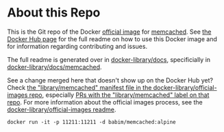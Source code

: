 # About this Repo

This is the Git repo of the Docker [official image](https://docs.docker.com/docker-hub/official_repos/) for [memcached](https://registry.hub.docker.com/_/memcached/). See [the Docker Hub page](https://registry.hub.docker.com/_/memcached/) for the full readme on how to use this Docker image and for information regarding contributing and issues.

The full readme is generated over in [docker-library/docs](https://github.com/docker-library/docs), specificially in [docker-library/docs/memcached](https://github.com/docker-library/docs/tree/master/memcached).

See a change merged here that doesn't show up on the Docker Hub yet? Check [the "library/memcached" manifest file in the docker-library/official-images repo](https://github.com/docker-library/official-images/blob/master/library/memcached), especially [PRs with the "library/memcached" label on that repo](https://github.com/docker-library/official-images/labels/library%2Fmemcached). For more information about the official images process, see the [docker-library/official-images readme](https://github.com/docker-library/official-images/blob/master/README.md).
```
docker run -it -p 11211:11211 -d babim/memcached:alpine
```
